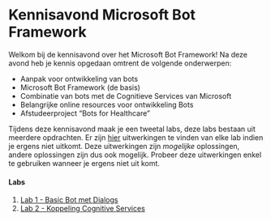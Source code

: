 # **Kennisavond Microsoft Bot Framework**

Welkom bij de kennisavond over het Microsoft Bot Framework!
Na deze avond heb je kennis opgedaan omtrent de volgende onderwerpen:
- Aanpak voor ontwikkeling van bots
- Microsoft Bot Framework (de basis)
- Combinatie van bots met de Cognitieve Services van Microsoft
- Belangrijke online resources voor ontwikkeling Bots
- Afstudeerproject “Bots for Healthcare”


Tijdens deze kennisavond maak je een tweetal labs, deze labs bestaan uit meerdere opdrachten.
Er zijn [hier](./FinishedSolutions) uitwerkingen te vinden van elke lab indien je ergens niet uitkomt. Deze uitwerkingen zijn _mogelijke_ oplossingen, andere oplossingen zijn dus ook mogelijk. Probeer deze uitwerkingen enkel te gebruiken wanneer je ergens niet uit komt. 


#### **Labs**
1. [Lab 1 - Basic Bot met Dialogs](./Labs/Lab01.md)
2. [Lab 2 - Koppeling Cognitive Services](./Labs/Lab02.md)